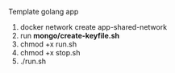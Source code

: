 Template golang app

1) docker network create app-shared-network
2) run **mongo/create-keyfile.sh**
3) chmod +x run.sh
4) chmod +x stop.sh
5) ./run.sh
